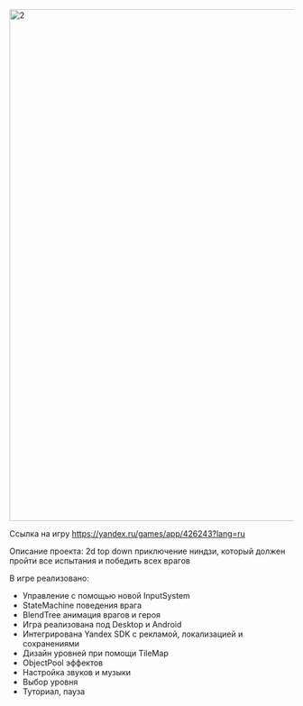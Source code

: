 <img width="1611" height="908" alt="2" src="https://github.com/user-attachments/assets/1b083c3d-8ae9-4f04-9687-3f67d4b90918" />

 Ссылка на игру
https://yandex.ru/games/app/426243?lang=ru

Описание проекта:
2d top down приключение ниндзи, который должен пройти все испытания и победить всех врагов

В игре реализовано:
-	Управление с помощью новой InputSystem
-	StateMachine поведения врага
-	BlendTree анимация врагов и героя
-	Игра реализована под Desktop и Android
-	Интегрирована Yandex SDK с рекламой, локализацией и сохранениями 
-	Дизайн уровней при помощи TileMap
-	ObjectPool эффектов
-	Настройка звуков и музыки
-	Выбор уровня
-	Туториал, пауза
